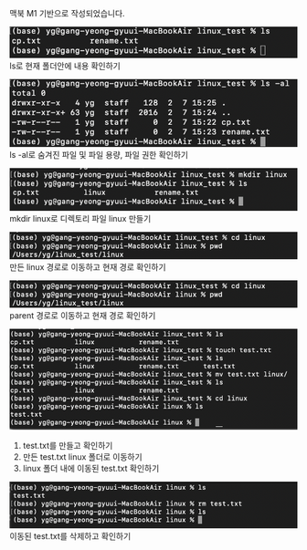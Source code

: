 맥북 M1 기반으로 작성되었습니다.



![img_2.png](../../../etc/image/Linux_Command_image/img_2.png)
ls로 현재 폴더안에 내용 확인하기


![img_3.png](../../../etc/image/Linux_Command_image/img_3.png)
ls -al로 숨겨진 파일 및 파일 용량, 파일 권한 확인하기

![img_4.png](../../../etc/image/Linux_Command_image/img_4.png)
mkdir linux로 디렉토리 파일 linux 만들기

![img_5.png](../../../etc/image/Linux_Command_image/img_5.png)
만든 linux 경로로 이동하고 현재 경로 확인하기

![img_6.png](../../../etc/image/Linux_Command_image/img_6.png)
parent 경로로 이동하고 현재 경로 확인하기

![img_7.png](../../../etc/image/Linux_Command_image/img_7.png)

1. test.txt를 만들고 확인하기
2. 만든 test.txt linux 폴더로 이동하기
3. linux 폴더 내에 이동된 test.txt 확인하기

![img_8.png](../../../etc/image/Linux_Command_image/img_8.png)
이동된 test.txt를 삭제하고 확인하기